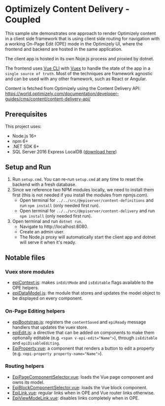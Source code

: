 # Optimizely Content Delivery - Coupled

This sample site demonstrates one approach to render Optimizely content in a client side framework that is using client side routing for navigation with a working On-Page Edit (OPE) mode in the Optimizely UI, where the frontend and backend are hosted in the same application.

The client app is hosted in its own Noje.js process and proxied by dotnet.


The frontend uses [Vue CLI](https://cli.vuejs.org/) with [Vuex](https://next.vuex.vuejs.org/) to handle the state of the app in a `single source of truth`. Most of the techniques are framework agnostic and can be used with any other framework, such as React or Angular.

Content is fetched from Optimizely using the Content Delivery API: https://world.optimizely.com/documentation/developer-guides/cms/content/content-delivery-api/

## Prerequisites

This project uses:
* Node.js 16+
* npm 6+
* .NET SDK 6+
* SQL Server 2016 Express LocalDB ([download here](https://www.microsoft.com/en-us/sql-server/sql-server-downloads))

## Setup and Run

1. Run `setup.cmd`. You can re-run `setup.cmd` at any time to reset the backend with a fresh database.
2. Since we reference two NPM modules locally, we need to install them first (this is not needed if you install the modules from npmjs.com).
    * Open terminal for `../../src/@episerver/content-definitions` and run `npm install` (only needed first run).
    * Open terminal for `../../src/@episerver/content-delivery` and run `npm install` (only needed first run).
3. Open terminal and run `dotnet run`.
    * Navigate to http://localhost:8080.
    * Create an admin user.
    * The Node.js proxy will automatically start the client app and dotnet will serve it when it's ready.

## Notable files

### Vuex store modules

* [epiContext.js](ClientApp/src/store/modules/epiContext.js): makes `inEditMode` and `isEditable` flags available to the OPE helpers.
* [epiDataModel.js](ClientApp/src/store/modules/epiDataModel.js): the module that stores and updates the model object to be displayed on every component.

### On-Page Editing helpers

* [epiBootstrap.js](ClientApp/src/epiBootstrap.js): registers the `contentSaved` and `epiReady` message handlers that updates the vuex store.
* [epiEdit.js](ClientApp/src/directives/epiEdit.js): a directive that can be added on components to make them optionally editable (e.g. `<span v-epi-edit="Name">`), through `isEditable` and `epiDisableEditing`.
* [EpiProperty.vue](ClientApp/src/components/EpiProperty.vue): a component that renders a button to edit a property (e.g. `<epi-property property-name="Name">`).

### Routing helpers

* [EpiPageComponentSelector.vue](ClientApp/src/components/EpiPageComponentSelector.vue): loads the Vue page component and owns its model.
* [EpiBlockComponentSelector.vue](ClientApp/src/components/EpiBlockComponentSelector.vue): loads the Vue block component.
* [EpiLink.vue](ClientApp/src/components/EpiLink.vue): regular links when in OPE and Vue router links otherwise.
* [EpiViewModeLink.vue](ClientApp/src/components/EpiViewModeLink.vue): disables links completely when in OPE.
